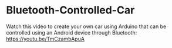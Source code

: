 # Bluetooth-Controlled-Car
Watch this video to create your own car using Arduino that can be controlled using an Android device through Bluetooth: https://youtu.be/TmCzambApuA
